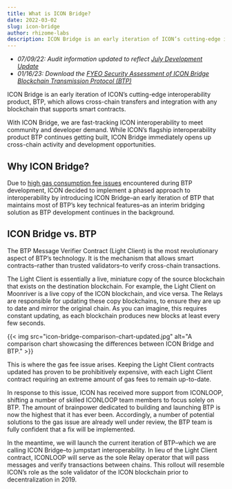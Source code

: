 ```yaml
---
title: What is ICON Bridge?
date: 2022-03-02
slug: icon-bridge
author: rhizome-labs
description: ICON Bridge is an early iteration of ICON’s cutting-edge interoperability product, BTP, which allows cross-chain transfers and integration with any blockchain that supports smart contracts.
---
```


* *07/09/22: Audit information updated to reflect [July Development Update](https://icon.community/blog/2022/icon-development-update-july-2022/)*
* *01/16/23: Download the [FYEO Security Assessment of ICON Bridge Blockchain Transmission Protocol (BTP)](https://icon.community/assets/FYEO-security-assessment-of-ICON-Bridge-Blockchain-Transmission-Protocol-BTP.pdf)*

ICON Bridge is an early iteration of ICON’s cutting-edge interoperability product, BTP, which allows cross-chain transfers and integration with any blockchain that supports smart contracts.

With ICON Bridge, we are fast-tracking ICON interoperability to meet community and developer demand. While ICON’s flagship interoperability product BTP continues getting built, ICON Bridge immediately opens up cross-chain activity and development opportunities.

## Why ICON Bridge?

Due to [high gas consumption fee issues](/blog/2022/introducing-icon-bridge-f8d3f2d93bf8/) encountered during BTP development, ICON decided to implement a phased approach to interoperability by introducing ICON Bridge–an early iteration of BTP that maintains most of BTP’s key technical features–as an interim bridging solution as BTP development continues in the background.

## ICON Bridge vs. BTP

The BTP Message Verifier Contract (Light Client) is the most revolutionary aspect of BTP’s technology. It is the mechanism that allows smart contracts–rather than trusted validators–to verify cross-chain transactions.

The Light Client is essentially a live, miniature copy of the source blockchain that exists on the destination blockchain. For example, the Light Client on Moonriver is a live copy of the ICON blockchain, and vice versa. The Relays are responsible for updating these copy blockchains, to ensure they are up to date and mirror the original chain. As you can imagine, this requires constant updating, as each blockchain produces new blocks at least every few seconds.

{{< img src="icon-bridge-comparison-chart-updated.jpg" alt="A comparison chart showcasing the differences between ICON Bridge and BTP." >}}

This is where the gas fee issue arises. Keeping the Light Client contracts updated has proven to be prohibitively expensive, with each Light Client contract requiring an extreme amount of gas fees to remain up-to-date.

In response to this issue, ICON has received more support from ICONLOOP, shifting a number of skilled ICONLOOP team members to focus solely on BTP. The amount of brainpower dedicated to building and launching BTP is now the highest that it has ever been. Accordingly, a number of potential solutions to the gas issue are already well under review, the BTP team is fully confident that a fix will be implemented.

In the meantime, we will launch the current iteration of BTP–which we are calling ICON Bridge–to jumpstart interoperability. In lieu of the Light Client contract, ICONLOOP will serve as the sole Relay operator that will pass messages and verify transactions between chains. This rollout will resemble ICON’s role as the sole validator of the ICON blockchain prior to decentralization in 2019.

